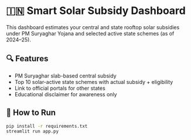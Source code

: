 # 🇮🇳 Smart Solar Subsidy Dashboard

This dashboard estimates your central and state rooftop solar subsidies under PM Suryaghar Yojana and selected active state schemes (as of 2024–25).

## 🔍 Features
- PM Suryaghar slab-based central subsidy
- Top 10 solar-active state schemes with actual subsidy + eligibility
- Link to official portals for other states
- Educational disclaimer for awareness only

## 🚀 How to Run
```bash
pip install -r requirements.txt
streamlit run app.py
